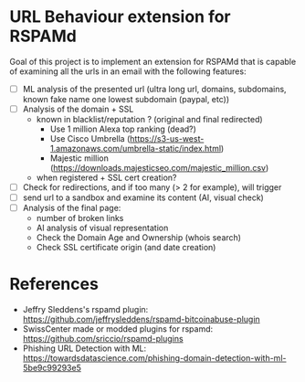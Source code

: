 # URL Behaviour extension for RSPAMd

Goal of this project is to implement an extension for RSPAMd that is capable of examining all the urls in an email with the following features:

- [ ] ML analysis of the presented url (ultra long url, domains, subdomains, known fake name one lowest subdomain (paypal, etc))
- [ ] Analysis of the domain + SSL
    - known in blacklist/reputation ? (original and final redirected)
        - Use 1 million Alexa top ranking (dead?)
        - Use Cisco Umbrella (https://s3-us-west-1.amazonaws.com/umbrella-static/index.html)
        - Majestic million (https://downloads.majesticseo.com/majestic_million.csv)
    - when registered + SSL cert creation?
- [ ] Check for redirections, and if too many (> 2 for example), will trigger 
- [ ] send url to a sandbox and examine its content (AI, visual check)
- [ ] Analysis of the final page:
    - number of broken links
    - AI analysis of visual representation
    - Check the Domain Age and Ownership (whois search)
    - Check SSL certificate origin (and date creation)


# References
- Jeffry Sleddens's rspamd plugin: https://github.com/jeffrysleddens/rspamd-bitcoinabuse-plugin
- SwissCenter made or modded plugins for rspamd: https://github.com/sriccio/rspamd-plugins
- Phishing URL Detection with ML: https://towardsdatascience.com/phishing-domain-detection-with-ml-5be9c99293e5
